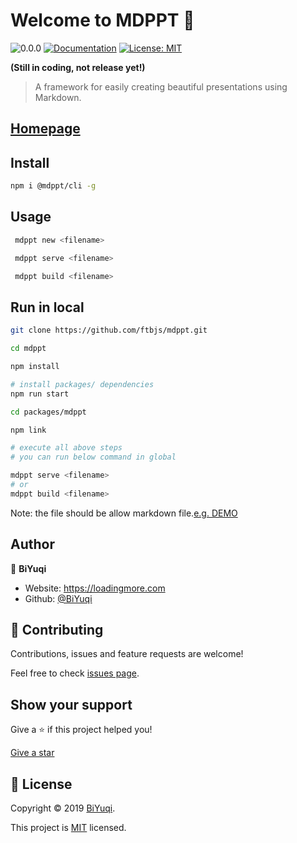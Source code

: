 # Welcome to MDPPT 👋
![0.0.0](https://img.shields.io/badge/version-0.0.0-blue.svg?cacheSeconds=2592000)
[![Documentation](https://img.shields.io/badge/documentation-yes-brightgreen.svg)]( )
[![License: MIT](https://img.shields.io/badge/License-MIT-yellow.svg)](https://github.com/ftbjs/mdppt/blob/master/LICENSE)

**(Still in coding, not release yet!)**
> A framework for easily creating beautiful presentations using Markdown.

## [Homepage](https://github.com/ftbjs/mdppt)


## Install

```sh
npm i @mdppt/cli -g
```

## Usage

```sh
 mdppt new <filename>

 mdppt serve <filename>

 mdppt build <filename>
```
## Run in local
```sh
git clone https://github.com/ftbjs/mdppt.git

cd mdppt

npm install

# install packages/ dependencies
npm run start

cd packages/mdppt

npm link

# execute all above steps
# you can run below command in global

mdppt serve <filename>
# or
mdppt build <filename>
```
Note: the file should be allow markdown file.[e.g. DEMO](https://raw.githubusercontent.com/ftbjs/mdppt/master/mdppt.md)

## Author

👤 **BiYuqi**

* Website: https://loadingmore.com
* Github: [@BiYuqi](https://github.com/BiYuqi)

## 🤝 Contributing

Contributions, issues and feature requests are welcome!

Feel free to check [issues page](https://github.com/ftbjs/mdppt/issues).

## Show your support

Give a ⭐️ if this project helped you!

[Give a star](https://github.com/ftbjs/mdppt/stargazers)


## 📝 License

Copyright © 2019 [BiYuqi](https://github.com/BiYuqi).

This project is [MIT](https://github.com/ftbjs/mdppt/blob/master/LICENSE) licensed.